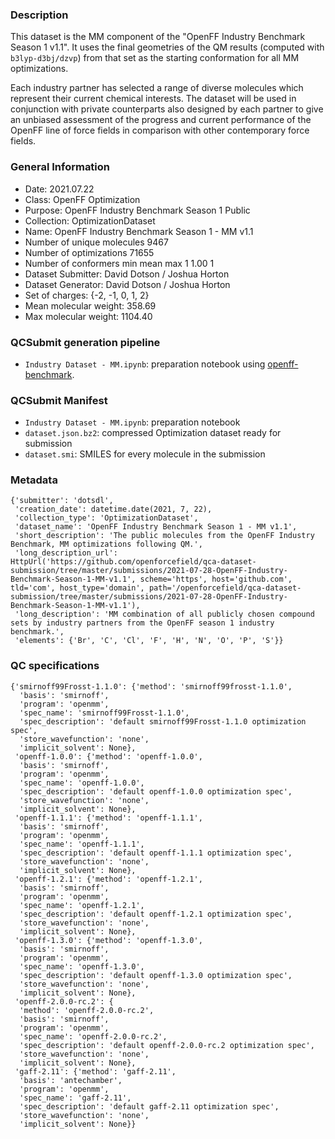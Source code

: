 ### Description

This dataset is the MM component of the "OpenFF Industry Benchmark Season 1 v1.1".
It uses the final geometries of the QM results (computed with `b3lyp-d3bj/dzvp`) from that set as the starting conformation for all MM optimizations.

Each industry partner has selected a range of diverse molecules which represent their current chemical interests.
The dataset will be used in conjunction with private counterparts also designed by each partner to give an unbiased assessment of the progress and current performance of the OpenFF line of force fields in comparison with other contemporary force fields.

### General Information

 - Date: 2021.07.22
 - Class: OpenFF Optimization
 - Purpose: OpenFF Industry Benchmark Season 1 Public
 - Collection: OptimizationDataset
 - Name: OpenFF Industry Benchmark Season 1 - MM v1.1
 - Number of unique molecules        9467
 - Number of optimizations           71655
 - Number of conformers min mean max 1   1.00   1
 - Dataset Submitter: David Dotson / Joshua Horton
 - Dataset Generator: David Dotson / Joshua Horton
 - Set of charges: {-2, -1, 0, 1, 2}
 - Mean molecular weight: 358.69
 - Max molecular weight: 1104.40


### QCSubmit generation pipeline

 - `Industry Dataset - MM.ipynb`: preparation notebook using [openff-benchmark](https://github.com/openforcefield/openff-benchmark).

### QCSubmit Manifest

 - `Industry Dataset - MM.ipynb`: preparation notebook
 - `dataset.json.bz2`: compressed Optimization dataset ready for submission
 - `dataset.smi`: SMILES for every molecule in the submission
 
### Metadata

```
{'submitter': 'dotsdl',
 'creation_date': datetime.date(2021, 7, 22),
 'collection_type': 'OptimizationDataset',
 'dataset_name': 'OpenFF Industry Benchmark Season 1 - MM v1.1',
 'short_description': 'The public molecules from the OpenFF Industry Benchmark, MM optimizations following QM.',
 'long_description_url': HttpUrl('https://github.com/openforcefield/qca-dataset-submission/tree/master/submissions/2021-07-28-OpenFF-Industry-Benchmark-Season-1-MM-v1.1', scheme='https', host='github.com', tld='com', host_type='domain', path='/openforcefield/qca-dataset-submission/tree/master/submissions/2021-07-28-OpenFF-Industry-Benchmark-Season-1-MM-v1.1'),
 'long_description': 'MM combination of all publicly chosen compound sets by industry partners from the OpenFF season 1 industry benchmark.',
 'elements': {'Br', 'C', 'Cl', 'F', 'H', 'N', 'O', 'P', 'S'}}

```

### QC specifications

 
```
{'smirnoff99Frosst-1.1.0': {'method': 'smirnoff99frosst-1.1.0',
  'basis': 'smirnoff',
  'program': 'openmm',
  'spec_name': 'smirnoff99Frosst-1.1.0',
  'spec_description': 'default smirnoff99Frosst-1.1.0 optimization spec',
  'store_wavefunction': 'none',
  'implicit_solvent': None},
 'openff-1.0.0': {'method': 'openff-1.0.0',
  'basis': 'smirnoff',
  'program': 'openmm',
  'spec_name': 'openff-1.0.0',
  'spec_description': 'default openff-1.0.0 optimization spec',
  'store_wavefunction': 'none',
  'implicit_solvent': None},
 'openff-1.1.1': {'method': 'openff-1.1.1',
  'basis': 'smirnoff',
  'program': 'openmm',
  'spec_name': 'openff-1.1.1',
  'spec_description': 'default openff-1.1.1 optimization spec',
  'store_wavefunction': 'none',
  'implicit_solvent': None},
 'openff-1.2.1': {'method': 'openff-1.2.1',
  'basis': 'smirnoff',
  'program': 'openmm',
  'spec_name': 'openff-1.2.1',
  'spec_description': 'default openff-1.2.1 optimization spec',
  'store_wavefunction': 'none',
  'implicit_solvent': None},
 'openff-1.3.0': {'method': 'openff-1.3.0',
  'basis': 'smirnoff',
  'program': 'openmm',
  'spec_name': 'openff-1.3.0',
  'spec_description': 'default openff-1.3.0 optimization spec',
  'store_wavefunction': 'none',
  'implicit_solvent': None},
 'openff-2.0.0-rc.2': {
  'method': 'openff-2.0.0-rc.2',
  'basis': 'smirnoff',
  'program': 'openmm',
  'spec_name': 'openff-2.0.0-rc.2',
  'spec_description': 'default openff-2.0.0-rc.2 optimization spec',
  'store_wavefunction': 'none',
  'implicit_solvent': None},
 'gaff-2.11': {'method': 'gaff-2.11',
  'basis': 'antechamber',
  'program': 'openmm',
  'spec_name': 'gaff-2.11',
  'spec_description': 'default gaff-2.11 optimization spec',
  'store_wavefunction': 'none',
  'implicit_solvent': None}}
```
